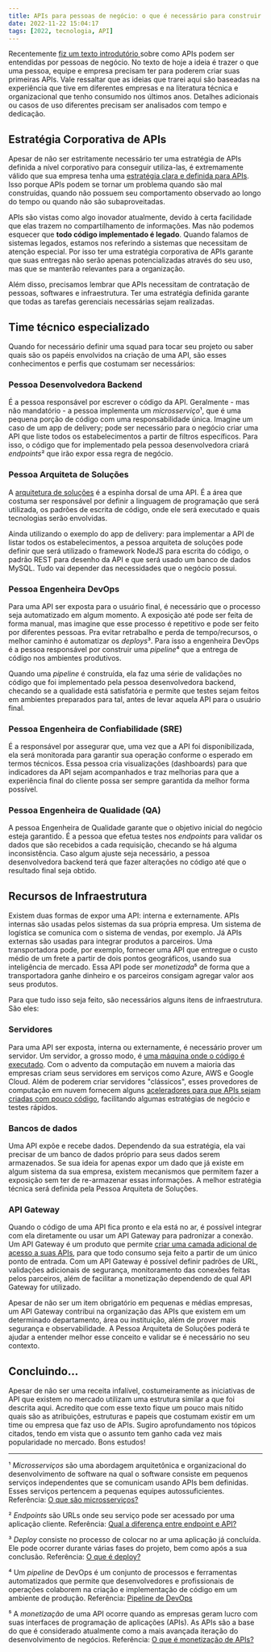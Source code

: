 ```yaml
---
title: APIs para pessoas de negócio: o que é necessário para construir APIs
date: 2022-11-22 15:04:17
tags: [2022, tecnologia, API]
---
```


Recentemente [fiz um texto introdutório ](https://danilocardoso.dev/blog/apis-pessoas-negocio-breve-introducao/) sobre como APIs podem ser entendidas por pessoas de negócio. No texto de hoje a ideia é trazer o que uma pessoa, equipe e empresa precisam ter para poderem criar suas primeiras APIs. Vale ressaltar que as ideias que trarei aqui são baseadas na experiência que tive em diferentes empresas e na literatura técnica e organizacional que tenho consumido nos últimos anos. Detalhes adicionais ou casos de uso diferentes precisam ser analisados com tempo e dedicação.

## Estratégia Corporativa de APIs
Apesar de não ser estritamente necessário ter uma estratégia de APIs definida a nível corporativo para conseguir utiliza-las, é extremamente válido que sua empresa tenha uma [estratégia clara e definida para APIs](https://br.sensedia.com/post/como-a-estrategia-api-first-beneficia-negocios-de-solucoes-digitais). Isso porque APIs podem se tornar um problema quando são mal construídas, quando não possuem seu comportamento observado ao longo do tempo ou quando não são subaproveitadas.

APIs são vistas como algo inovador atualmente, devido à certa facilidade que elas trazem no compartilhamento de informações. Mas não podemos esquecer que **todo código implementado é legado**. Quando falamos de sistemas legados, estamos nos referindo a sistemas que necessitam de atenção especial. Por isso ter uma estratégia corporativa de APIs garante que suas entregas não serão apenas potencializadas através do seu uso, mas que se manterão relevantes para a organização. 

Além disso, precisamos lembrar que APIs necessitam de contratação de pessoas, softwares e infraestrutura. Ter uma estratégia definida garante que todas as tarefas gerenciais necessárias sejam realizadas. 

## Time técnico especializado
Quando for necessário definir uma squad para tocar seu projeto ou saber quais são os papéis envolvidos na criação de uma API, são esses conhecimentos e perfis que costumam ser necessários:

### Pessoa Desenvolvedora Backend
É a pessoa responsável por escrever o código da API. Geralmente - mas não mandatório - a pessoa implementa um *microsserviço*¹, que é uma pequena porção de código com uma responsabilidade única. Imagine um caso de um app de delivery; pode ser necessário para o negócio criar uma API que liste todos os estabelecimentos a partir de filtros específicos. Para isso, o código que for implementado pela pessoa desenvolvedora criará *endpoints*² que irão expor essa regra de negócio. 

### Pessoa Arquiteta de Soluções
A [arquitetura de soluções](https://santodigital.com.br/arquitetura-de-solucoes/) é a espinha dorsal de uma API. É a área que costuma ser responsável por definir a linguagem de programação que será utilizada, os padrões de escrita de código, onde ele será executado e quais tecnologias serão envolvidas. 

Ainda utilizando o exemplo do app de delivery: para implementar a API de listar todos os estabelecimentos, a pessoa arquiteta de soluções pode definir que será utilizado o framework NodeJS para escrita do código, o padrão REST para desenho da API e que será usado um banco de dados MySQL. Tudo vai depender das necessidades que o negócio possui. 

### Pessoa Engenheira DevOps
Para uma API ser exposta para o usuário final, é necessário que o processo seja automatizado em algum momento. A exposição até pode ser feita de forma manual, mas imagine que esse processo é repetitivo e pode ser feito por diferentes pessoas. Pra evitar retrabalho e perda de tempo/recursos, o melhor caminho é automatizar os *deploys*³. Para isso a engenheira DevOps é a pessoa responsável por construir uma *pipeline*⁴ que a entrega de código nos ambientes produtivos.

Quando uma *pipeline* é construída, ela faz uma série de validações no código que foi implementado pela pessoa desenvolvedora backend, checando se a qualidade está satisfatória e permite que testes sejam feitos em ambientes preparados para tal, antes de levar aquela API para o usuário final. 

### Pessoa Engenheira de Confiabilidade (SRE)
É a responsável por assegurar que, uma vez que a API foi disponibilizada, ela será monitorada para garantir sua operação conforme o esperado em termos técnicos. Essa pessoa cria visualizações (dashboards) para que indicadores da API sejam acompanhados e traz melhorias para que a experiência final do cliente possa ser sempre garantida da melhor forma possível.  

### Pessoa Engenheira de Qualidade (QA)
A pessoa Engenheira de Qualidade garante que o objetivo inicial do negócio esteja garantido. É a pessoa que efetua testes nos *endpoints* para validar os dados que são recebidos a cada requisição, checando se há alguma inconsistência. Caso algum ajuste seja necessário, a pessoa desenvolvedora backend terá que fazer alterações no código até que o resultado final seja obtido. 

## Recursos de Infraestrutura  
Existem duas formas de expor uma API: interna e externamente. APIs internas são usadas pelos sistemas da sua própria empresa. Um sistema de logística se comunica com o sistema de vendas, por exemplo. Já APIs externas são usadas para integrar produtos a parceiros. Uma transportadora pode, por exemplo, fornecer uma API que entregue o custo médio de um frete a partir de dois pontos geográficos, usando sua inteligência de mercado. Essa API pode ser *monetizada*⁵ de forma que a transportadora ganhe dinheiro e os parceiros consigam agregar valor aos seus produtos.

Para que tudo isso seja feito, são necessários alguns itens de infraestrutura. São eles:


### Servidores
Para uma API ser exposta, interna ou externamente, é necessário prover um servidor. Um servidor, a grosso modo, é [uma máquina onde o código é executado](https://developer.mozilla.org/pt-BR/docs/Learn/Common_questions/What_is_a_web_server). Com o advento da computação em nuvem a maioria das empresas criam seus servidores em serviços como Azure, AWS e Google Cloud. Além de poderem criar servidores "clássicos", esses provedores de computação em nuvem fornecem alguns [aceleradores para que APIs sejam criadas com pouco código](https://learn.microsoft.com/en-us/azure/api-management/mock-api-responses?tabs=azure-portal), facilitando algumas estratégias de negócio e testes rápidos.

### Bancos de dados
Uma API expõe e recebe dados. Dependendo da sua estratégia, ela vai precisar de um banco de dados próprio para seus dados serem armazenados. Se sua ideia for apenas expor um dado que já existe em algum sistema da sua empresa, existem mecanismos que permitem fazer a exposição sem ter de re-armazenar essas informações. A melhor estratégia técnica será definida pela Pessoa Arquiteta de Soluções.

### API Gateway 
Quando o código de uma API fica pronto e ela está no ar, é possível integrar com ela diretamente ou usar um API Gateway para padronizar a conexão. Um API Gateway é um produto que permite [criar uma camada adicional de acesso a suas APIs](https://www.redhat.com/pt-br/topics/api/what-does-an-api-gateway-do), para que todo consumo seja feito a partir de um único ponto de entrada. Com um API Gateway é possível definir padrões de URL, validações adicionais de segurança, monitoramento das conexões feitas pelos parceiros, além de facilitar a monetização dependendo de qual API Gateway for utilizado. 

Apesar de não ser um item obrigatório em pequenas e médias empresas, um API Gateway contribui na organização das APIs que existem em um determinado departamento, área ou instituição, além de prover mais segurança e observabilidade. A Pessoa Arquiteta de Soluções poderá te ajudar a entender melhor esse conceito e validar se é necessário no seu contexto. 


## Concluindo...
Apesar de não ser uma receita infalível, costumeiramente as iniciativas de API que existem no mercado utilizam uma estrutura similar a que foi descrita aqui. Acredito que com esse texto fique um pouco mais nítido quais são as atribuições, estruturas e papeis que costumam existir em um time ou empresa que faz uso de APIs. Sugiro aprofundamento nos tópicos citados, tendo em vista que o assunto tem ganho cada vez mais popularidade no mercado. Bons estudos!

---

¹ *Microsserviços* são uma abordagem arquitetônica e organizacional do desenvolvimento de software na qual o software consiste em pequenos serviços independentes que se comunicam usando APIs bem definidas. Esses serviços pertencem a pequenas equipes autossuficientes. Referência: [O que são microsserviços?](https://aws.amazon.com/pt/microservices/)


² *Endpoints* são URLs onde seu serviço pode ser acessado por uma aplicação cliente. Referência: [Qual a diferença entre endpoint e API?](https://pt.stackoverflow.com/questions/86399/qual-a-diferença-entre-endpoint-e-api)

³ *Deploy* consiste no processo de colocar no ar uma aplicação já concluída. Ele pode ocorrer durante várias fases do projeto, bem como após a sua conclusão. Referência: [O que é deploy?](https://coodesh.com/blog/dicionario/o-que-e-deploy/)

⁴ Um *pipeline* de DevOps é um conjunto de processos e ferramentas automatizados que permite que desenvolvedores e profissionais de operações colaborem na criação e implementação de código em um ambiente de produção. Referência: [Pipeline de DevOps](https://www.atlassian.com/br/devops/devops-tools/devops-pipeline)

⁵ A *monetização* de uma API ocorre quando as empresas geram lucro com suas interfaces de programação de aplicações (APIs). As APIs são a base do que é considerado atualmente como a mais avançada iteração do desenvolvimento de negócios. Referência: [O que é monetização de APIs?](https://www.redhat.com/pt-br/topics/api/what-is-api-monetization)


